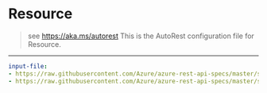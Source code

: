 # Resource
> see https://aka.ms/autorest
This is the AutoRest configuration file for Resource.
---
``` yaml $(java)
input-file:
- https://raw.githubusercontent.com/Azure/azure-rest-api-specs/master/specification/storage/resource-manager/Microsoft.Storage/stable/2021-01-01/storage.json
- https://raw.githubusercontent.com/Azure/azure-rest-api-specs/master/specification/storage/resource-manager/Microsoft.Storage/stable/2021-01-01/blob.json
```